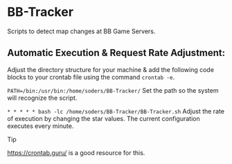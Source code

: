 # BB-Tracker
Scripts to detect map changes at BB Game Servers.

## Automatic Execution & Request Rate Adjustment:
Adjust the directory structure for your machine & add the following code blocks to your crontab file using the command ```crontab -e```.

```PATH=/bin:/usr/bin:/home/soders/BB-Tracker/```
Set the path so the system will recognize the script.

```* * * * * bash -lc /home/soders/BB-Tracker/BB-Tracker.sh```
Adjust the rate of execution by changing the star values. The current configuration executes every minute.

> [!TIP]
> https://crontab.guru/ is a good resource for this.
